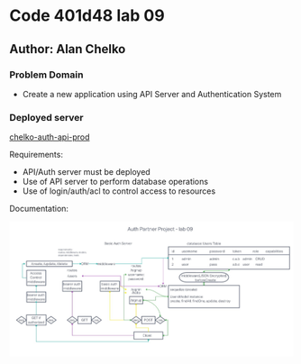 # Code 401d48 lab 09

## Author: Alan Chelko

### Problem Domain

* Create a new application using API Server and Authentication System

### Deployed server

[chelko-auth-api-prod](https://herokuapp.com/chelko-auth-api-prod)


Requirements:

* API/Auth server must be deployed
* Use of API server to perform database operations
* Use of login/auth/acl to control access to  resources

Documentation:

![UML lab08](src/assets/auth-api.jpg)
